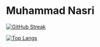 # Muhammad Nasri
[![GitHub Streak](https://github-readme-streak-stats.herokuapp.com/?user=nasrie-cyber&theme=dark&hide_border=true)](https://git.io/streak-stats)

[![Top Langs](https://github-readme-stats.vercel.app/api/top-langs/?username=nasrie-cyber&langs_count=8&layout=compact&theme=radical)](https://github.com/anuraghazra/github-readme-stats)
